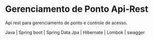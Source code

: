 # Gerenciamento de Ponto Api-Rest

Api rest para gerenciamento de ponto e controle de acesso.

Java | Spring boot | Spring Data Jpa | Hibernate | Lombok | swagger
